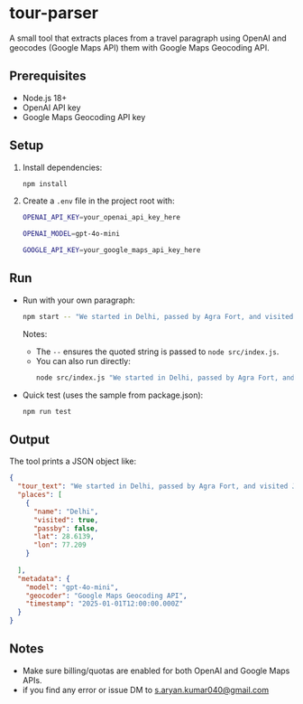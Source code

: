 # tour-parser

A small  tool that extracts places from a travel paragraph using OpenAI and geocodes (Google Maps API) them with Google Maps Geocoding API.

## Prerequisites
- Node.js 18+
- OpenAI API key
- Google Maps Geocoding API key

## Setup
1. Install dependencies:
   ```bash
   npm install
   ```

2. Create a `.env` file in the project root with:
   ```bash
   OPENAI_API_KEY=your_openai_api_key_here
   
   OPENAI_MODEL=gpt-4o-mini

   GOOGLE_API_KEY=your_google_maps_api_key_here
   ```

## Run

- Run with your own paragraph:
  ```bash
  npm start -- "We started in Delhi, passed by Agra Fort, and visited Jaipur."
  ```
  Notes:
  - The `--` ensures the quoted string is passed to `node src/index.js`.
  - You can also run directly:
    ```bash
    node src/index.js "We started in Delhi, passed by Agra Fort, and visited Jaipur."
    ```

- Quick test (uses the sample from package.json):
  ```bash
  npm run test
  ```

## Output
The tool prints a JSON object like:
```json
{
  "tour_text": "We started in Delhi, passed by Agra Fort, and visited Jaipur.",
  "places": [
    {
      "name": "Delhi",
      "visited": true,
      "passby": false,
      "lat": 28.6139,
      "lon": 77.209
    }
    
  ],
  "metadata": {
    "model": "gpt-4o-mini",
    "geocoder": "Google Maps Geocoding API",
    "timestamp": "2025-01-01T12:00:00.000Z"
  }
}
```

## Notes
- Make sure billing/quotas are enabled for both OpenAI and Google Maps APIs.
- if you find any error or issue DM to s.aryan.kumar040@gmail.com